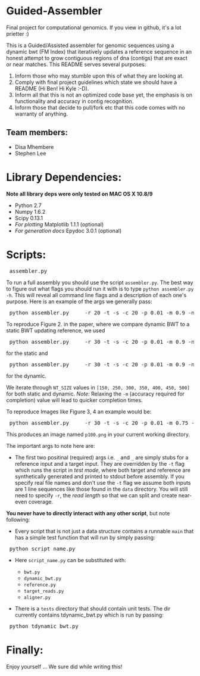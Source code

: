 Guided-Assembler
================

Final project for computational genomics. If you view in github, it's a lot prietter :)

This is a Guided/Assisted assembler for genomic sequences using a dynamic bwt (FM Index) that iteratively updates a reference sequence in an honest attempt to grow contiguous regions of dna (contigs) that are exact or near matches. This README serves several purposes:
1. Inform those who may stumble upon this of what they are looking at.
2. Comply with final project guidelines which state we should have a README (Hi Ben! Hi Kyle :-D).
3. Inform all that this is not an optimized code base yet, the emphasis is on functionality and accuracy in contig recognition.
4. Inform those that decide to pull/fork etc that this code comes with no warranty of anything.

Team members:
--------------
- Disa Mhembere
- Stephen Lee

Library Dependencies:
=====================
**Note all library deps were only tested on MAC OS X 10.8/9**

- Python 2.7
- Numpy 1.6.2
- Scipy 0.13.1
- *For plotting* Matplotlib 1.1.1 (optional)
- *For generation docs* Epydoc 3.0.1 (optional)

Scripts:
========

<pre> assembler.py </pre>
To run a full assembly you should use the script `assembler.py`. The best way to figure out what flags you should run it with is to type `python assembler.py -h`. This will reveal all command line flags and a description of each one's purpose. Here is an example of the args we generally pass:
<pre> python assembler.py _ _ -r 20 -t -s -c 20 -p 0.01 -m 0.9 -n 100 -C 0.6 -e </pre>

To reproduce Figure 2. in the paper, where we compare dynamic BWT to a static BWT updating reference, we used 
<pre> python assembler.py _ _ -r 30 -t -s -c 20 -p 0.01 -m 0.9 -n NT_SIZE -C 0.5 -e -O1 </pre> 
for the static and
<pre> python assembler.py _ _ -r 30 -t -s -c 20 -p 0.01 -m 0.9 -n NT_SIZE -C 0.5 -e </pre>  for the dynamic.

We iterate through `NT_SIZE` values in `[150, 250, 300, 350, 400, 450, 500]` for both static and dynamic. *Note:* Relaxing the `-m` (accuracy required for completion) value will lead to quicker completion times.

To reproduce Images like Figure 3, 4 an example would be:
<pre> python assembler.py _ _ -r 30 -t -s -c 20 -p 0.01 -m 0.75 -n 100 -C 0.5 -e -P -S -F p100 </pre>  
This produces an image named `p100.png` in your current working directory.

The important args to note here are:
- The first two positinal (required) args i.e. `_` and `_` are simply stubs for a reference input and a target input. They are overridden by the `-t` flag which runs the script in *test mode*, where both target and reference are synthetically generated and printed to stdout before assembly. If you specify real file names and don't use the `-t` flag we assume both inputs are 1 line sequences like those found in the `data` directory. You will still need to specify `-r`, the *read length* so that we can split and create near-even coverage.

**You never have to directly interact with any other script**, but note following:
- Every script that is not just a data structure contains a runnable `main` that has a simple test function that will run by simply passing:
<pre> python script_name.py </pre>
  - Here `script_name.py` can be substituted with: 
    - `bwt.py`
    - `dynamic_bwt.py`
    - `reference.py`
    - `target_reads.py`
    - `aligner.py`

- There is a `tests` directory that should contain unit tests. The dir currently contains tdynamic_bwt.py which is run by passing:
<pre> python tdynamic_bwt.py </pre>

Finally:
========
Enjoy yourself ... We sure did while writing this!
